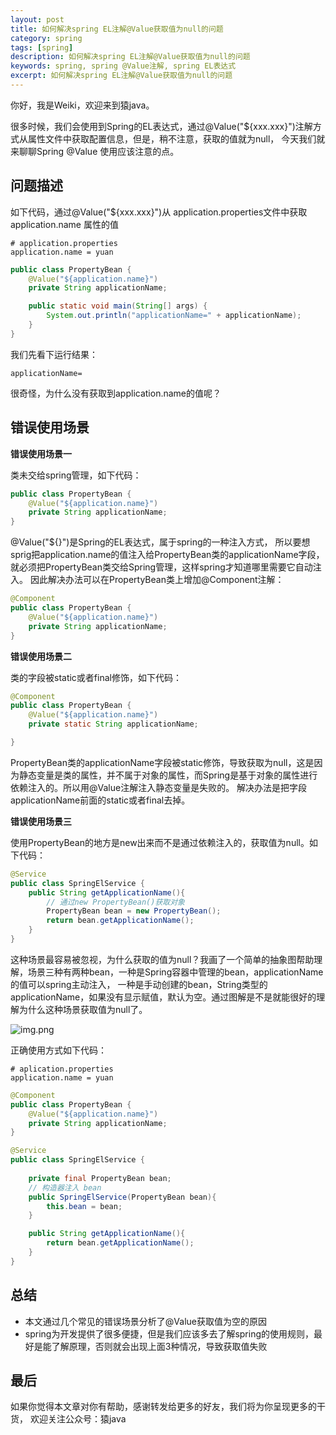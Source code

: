 ```yaml
---
layout: post
title: 如何解决spring EL注解@Value获取值为null的问题
category: spring
tags: [spring]
description: 如何解决spring EL注解@Value获取值为null的问题
keywords: spring, spring @Value注解, spring EL表达式
excerpt: 如何解决spring EL注解@Value获取值为null的问题
---
```


你好，我是Weiki，欢迎来到猿java。

很多时候，我们会使用到Spring的EL表达式，通过@Value("${xxx.xxx}")注解方式从属性文件中获取配置信息，但是，稍不注意，获取的值就为null，
今天我们就来聊聊Spring @Value 使用应该注意的点。

## 问题描述

如下代码，通过@Value("${xxx.xxx}")从 application.properties文件中获取 application.name 属性的值


```properties
# application.properties
application.name = yuan
```

```java
public class PropertyBean {
    @Value("${application.name}")
    private String applicationName;

    public static void main(String[] args) {
        System.out.println("applicationName=" + applicationName);
    }
}
```

我们先看下运行结果：

```text
applicationName=
```

很奇怪，为什么没有获取到application.name的值呢？

## 错误使用场景

**错误使用场景一**  

类未交给spring管理，如下代码：

```java
public class PropertyBean {
    @Value("${application.name}")
    private String applicationName;
}
```

@Value("${}")是Spring的EL表达式，属于spring的一种注入方式，
所以要想sprig把application.name的值注入给PropertyBean类的applicationName字段，就必须把PropertyBean类交给Spring管理，这样spring才知道哪里需要它自动注入。
因此解决办法可以在PropertyBean类上增加@Component注解：
```java
@Component
public class PropertyBean {
    @Value("${application.name}")
    private String applicationName;
}
```

**错误使用场景二**

类的字段被static或者final修饰，如下代码：

```java
@Component
public class PropertyBean {
    @Value("${application.name}")
    private static String applicationName;

}
```
PropertyBean类的applicationName字段被static修饰，导致获取为null，这是因为静态变量是类的属性，并不属于对象的属性，而Spring是基于对象的属性进行依赖注入的。所以用@Value注解注入静态变量是失败的。
解决办法是把字段applicationName前面的static或者final去掉。

**错误使用场景三**

使用PropertyBean的地方是new出来而不是通过依赖注入的，获取值为null。如下代码：

```java
@Service
public class SpringElService {
    public String getApplicationName(){
        // 通过new PropertyBean()获取对象
        PropertyBean bean = new PropertyBean();
        return bean.getApplicationName();
    }
}
```

这种场景最容易被忽视，为什么获取的值为null？我画了一个简单的抽象图帮助理解，场景三种有两种bean，一种是Spring容器中管理的bean，applicationName的值可以spring主动注入，
一种是手动创建的bean，String类型的applicationName，如果没有显示赋值，默认为空。通过图解是不是就能很好的理解为什么这种场景获取值为null了。

![img.png](https://www.yuanjava.cn/assets/md/spring/value-null.png)


正确使用方式如下代码：

```properties
# aplication.properties
application.name = yuan
```

```java
@Component
public class PropertyBean {
    @Value("${application.name}")
    private String applicationName;
}

@Service
public class SpringElService {
    
    private final PropertyBean bean;
    // 构造器注入 bean
    public SpringElService(PropertyBean bean){
        this.bean = bean;
    }

    public String getApplicationName(){
        return bean.getApplicationName();
    }
}
```


## 总结

- 本文通过几个常见的错误场景分析了@Value获取值为空的原因
- spring为开发提供了很多便捷，但是我们应该多去了解spring的使用规则，最好是能了解原理，否则就会出现上面3种情况，导致获取值失败



## 最后
如果你觉得本文章对你有帮助，感谢转发给更多的好友，我们将为你呈现更多的干货， 欢迎关注公众号：猿java

